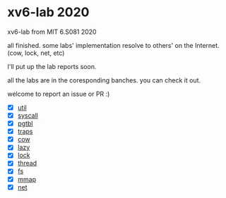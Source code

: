 # xv6-lab 2020
xv6-lab from MIT 6.S081 2020

all finished. some labs' implementation resolve to others' on the Internet. (cow, lock, net, etc)

I'll put up the lab reports soon.

all the labs are in the coresponding banches. you can check it out.

welcome to report an issue or PR :)

- [x] [util](https://github.com/Furyton/xv6-lab/tree/util)
- [x] [syscall](https://github.com/Furyton/xv6-lab/tree/syscall)
- [x] [pgtbl](https://github.com/Furyton/xv6-lab/tree/pgtbl)
- [x] [traps](https://github.com/Furyton/xv6-lab/tree/traps)
- [x] [cow](https://github.com/Furyton/xv6-lab/tree/cow)
- [x] [lazy](https://github.com/Furyton/xv6-lab/tree/lazy)
- [x] [lock](https://github.com/Furyton/xv6-lab/tree/lock)
- [x] [thread](https://github.com/Furyton/xv6-lab/tree/thread)
- [x] [fs](https://github.com/Furyton/xv6-lab/tree/fs)
- [x] [mmap](https://github.com/Furyton/xv6-lab/tree/mmap)
- [x] [net](https://github.com/Furyton/xv6-lab/tree/net)
